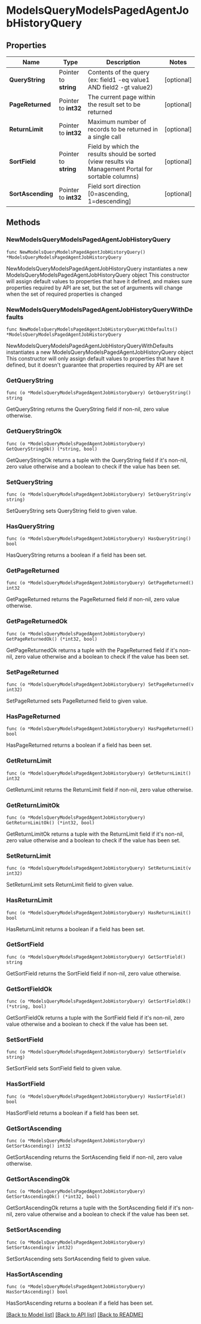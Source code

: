 # ModelsQueryModelsPagedAgentJobHistoryQuery

## Properties

Name | Type | Description | Notes
------------ | ------------- | ------------- | -------------
**QueryString** | Pointer to **string** | Contents of the query (ex: field1 -eq value1 AND field2 -gt value2) | [optional] 
**PageReturned** | Pointer to **int32** | The current page within the result set to be returned | [optional] 
**ReturnLimit** | Pointer to **int32** | Maximum number of records to be returned in a single call | [optional] 
**SortField** | Pointer to **string** | Field by which the results should be sorted (view results via Management Portal for sortable columns) | [optional] 
**SortAscending** | Pointer to **int32** | Field sort direction [0&#x3D;ascending, 1&#x3D;descending] | [optional] 

## Methods

### NewModelsQueryModelsPagedAgentJobHistoryQuery

`func NewModelsQueryModelsPagedAgentJobHistoryQuery() *ModelsQueryModelsPagedAgentJobHistoryQuery`

NewModelsQueryModelsPagedAgentJobHistoryQuery instantiates a new ModelsQueryModelsPagedAgentJobHistoryQuery object
This constructor will assign default values to properties that have it defined,
and makes sure properties required by API are set, but the set of arguments
will change when the set of required properties is changed

### NewModelsQueryModelsPagedAgentJobHistoryQueryWithDefaults

`func NewModelsQueryModelsPagedAgentJobHistoryQueryWithDefaults() *ModelsQueryModelsPagedAgentJobHistoryQuery`

NewModelsQueryModelsPagedAgentJobHistoryQueryWithDefaults instantiates a new ModelsQueryModelsPagedAgentJobHistoryQuery object
This constructor will only assign default values to properties that have it defined,
but it doesn't guarantee that properties required by API are set

### GetQueryString

`func (o *ModelsQueryModelsPagedAgentJobHistoryQuery) GetQueryString() string`

GetQueryString returns the QueryString field if non-nil, zero value otherwise.

### GetQueryStringOk

`func (o *ModelsQueryModelsPagedAgentJobHistoryQuery) GetQueryStringOk() (*string, bool)`

GetQueryStringOk returns a tuple with the QueryString field if it's non-nil, zero value otherwise
and a boolean to check if the value has been set.

### SetQueryString

`func (o *ModelsQueryModelsPagedAgentJobHistoryQuery) SetQueryString(v string)`

SetQueryString sets QueryString field to given value.

### HasQueryString

`func (o *ModelsQueryModelsPagedAgentJobHistoryQuery) HasQueryString() bool`

HasQueryString returns a boolean if a field has been set.

### GetPageReturned

`func (o *ModelsQueryModelsPagedAgentJobHistoryQuery) GetPageReturned() int32`

GetPageReturned returns the PageReturned field if non-nil, zero value otherwise.

### GetPageReturnedOk

`func (o *ModelsQueryModelsPagedAgentJobHistoryQuery) GetPageReturnedOk() (*int32, bool)`

GetPageReturnedOk returns a tuple with the PageReturned field if it's non-nil, zero value otherwise
and a boolean to check if the value has been set.

### SetPageReturned

`func (o *ModelsQueryModelsPagedAgentJobHistoryQuery) SetPageReturned(v int32)`

SetPageReturned sets PageReturned field to given value.

### HasPageReturned

`func (o *ModelsQueryModelsPagedAgentJobHistoryQuery) HasPageReturned() bool`

HasPageReturned returns a boolean if a field has been set.

### GetReturnLimit

`func (o *ModelsQueryModelsPagedAgentJobHistoryQuery) GetReturnLimit() int32`

GetReturnLimit returns the ReturnLimit field if non-nil, zero value otherwise.

### GetReturnLimitOk

`func (o *ModelsQueryModelsPagedAgentJobHistoryQuery) GetReturnLimitOk() (*int32, bool)`

GetReturnLimitOk returns a tuple with the ReturnLimit field if it's non-nil, zero value otherwise
and a boolean to check if the value has been set.

### SetReturnLimit

`func (o *ModelsQueryModelsPagedAgentJobHistoryQuery) SetReturnLimit(v int32)`

SetReturnLimit sets ReturnLimit field to given value.

### HasReturnLimit

`func (o *ModelsQueryModelsPagedAgentJobHistoryQuery) HasReturnLimit() bool`

HasReturnLimit returns a boolean if a field has been set.

### GetSortField

`func (o *ModelsQueryModelsPagedAgentJobHistoryQuery) GetSortField() string`

GetSortField returns the SortField field if non-nil, zero value otherwise.

### GetSortFieldOk

`func (o *ModelsQueryModelsPagedAgentJobHistoryQuery) GetSortFieldOk() (*string, bool)`

GetSortFieldOk returns a tuple with the SortField field if it's non-nil, zero value otherwise
and a boolean to check if the value has been set.

### SetSortField

`func (o *ModelsQueryModelsPagedAgentJobHistoryQuery) SetSortField(v string)`

SetSortField sets SortField field to given value.

### HasSortField

`func (o *ModelsQueryModelsPagedAgentJobHistoryQuery) HasSortField() bool`

HasSortField returns a boolean if a field has been set.

### GetSortAscending

`func (o *ModelsQueryModelsPagedAgentJobHistoryQuery) GetSortAscending() int32`

GetSortAscending returns the SortAscending field if non-nil, zero value otherwise.

### GetSortAscendingOk

`func (o *ModelsQueryModelsPagedAgentJobHistoryQuery) GetSortAscendingOk() (*int32, bool)`

GetSortAscendingOk returns a tuple with the SortAscending field if it's non-nil, zero value otherwise
and a boolean to check if the value has been set.

### SetSortAscending

`func (o *ModelsQueryModelsPagedAgentJobHistoryQuery) SetSortAscending(v int32)`

SetSortAscending sets SortAscending field to given value.

### HasSortAscending

`func (o *ModelsQueryModelsPagedAgentJobHistoryQuery) HasSortAscending() bool`

HasSortAscending returns a boolean if a field has been set.


[[Back to Model list]](../README.md#documentation-for-models) [[Back to API list]](../README.md#documentation-for-api-endpoints) [[Back to README]](../README.md)


